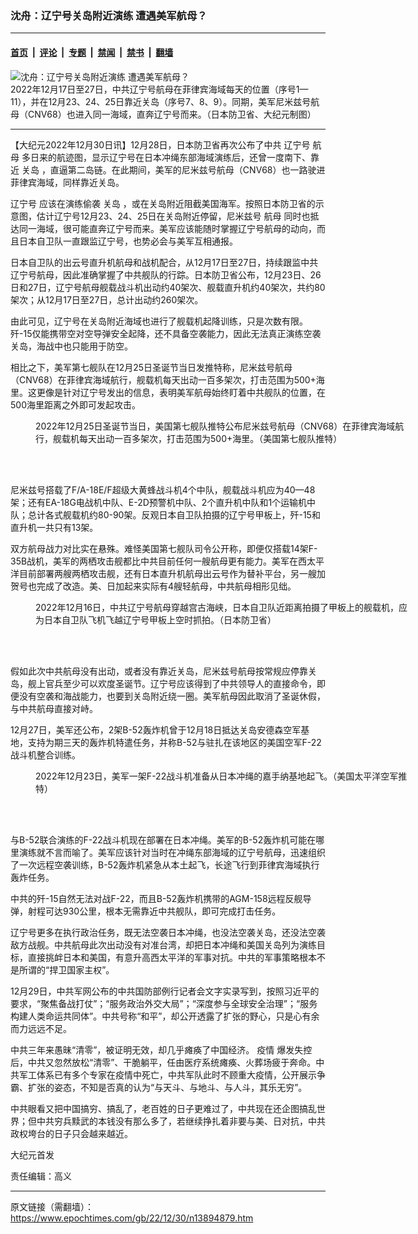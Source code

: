 ### 沈舟：辽宁号关岛附近演练 遭遇美军航母？

---

#### [首页](../../../..?n13894879) &nbsp;|&nbsp; [评论](../../../../../epoch-comment?n13894879) &nbsp;|&nbsp; [专题](../../../../../epoch-special?n13894879) &nbsp;|&nbsp; [禁闻](../../../../../epoch-news?n13894879) &nbsp;|&nbsp; [禁书](../../../../../books?n13894879) &nbsp;|&nbsp; [翻墙](https://github.com/gfw-breaker/nogfw/blob/master/README.md?n13894879)


<div><img alt="沈舟：辽宁号关岛附近演练 遭遇美军航母？" class="attachment-djy_600_400 size-djy_600_400 wp-post-image" src="https://i.epochtimes.com/assets/uploads/2022/12/id13894886-Liaoning-carrierNimitz-map_20221229.jpg"/>
<div class="caption">
 2022年12月17日至27日，中共辽宁号航母在菲律宾海域每天的位置（序号1—11），并在12月23、24、25日靠近关岛（序号7、8、9）。同期，美军尼米兹号航母（CNV68）也进入同一海域，直奔辽宁号而来。（日本防卫省、大纪元制图）
</div></div><hr/><div class="post_content" id="artbody" itemprop="articleBody">
 <!-- article content begin -->
 <p>
  【大纪元2022年12月30日讯】12月28日，日本防卫省再次公布了中共
  <ok href="https://www.epochtimes.com/gb/tag/%E8%BE%BD%E5%AE%81%E5%8F%B7.html">
   辽宁号
  </ok>
  <ok href="https://www.epochtimes.com/gb/tag/%E8%88%AA%E6%AF%8D.html">
   航母
  </ok>
  多日来的航迹图，显示辽宁号在日本冲绳东部海域演练后，还曾一度南下、靠近
  <ok href="https://www.epochtimes.com/gb/tag/%E5%85%B3%E5%B2%9B.html">
   关岛
  </ok>
  ，直逼第二岛链。在此期间，美军的尼米兹号航母（CNV68）也一路驶进菲律宾海域，同样靠近关岛。
 </p>
 <p>
  <ok href="https://www.epochtimes.com/gb/tag/%E8%BE%BD%E5%AE%81%E5%8F%B7.html">
   辽宁号
  </ok>
  应该在演练偷袭
  <ok href="https://www.epochtimes.com/gb/tag/%E5%85%B3%E5%B2%9B.html">
   关岛
  </ok>
  ，或在关岛附近阻截美国海军。按照日本防卫省的示意图，估计辽宁号12月23、24、25日在关岛附近停留，尼米兹号
  <ok href="https://www.epochtimes.com/gb/tag/%E8%88%AA%E6%AF%8D.html">
   航母
  </ok>
  同时也抵达同一海域，很可能直奔辽宁号而来。美军应该能随时掌握辽宁号航母的动向，而且日本自卫队一直跟监辽宁号，也势必会与美军互相通报。
 </p>
 <p>
  日本自卫队的出云号直升机航母和战机配合，从12月17日至27日，持续跟监中共辽宁号航母，因此准确掌握了中共舰队的行踪。日本防卫省公布，12月23日、26日和27日，辽宁号航母舰载战斗机出动约40架次、舰载直升机约40架次，共约80架次；从12月17日至27日，总计出动约260架次。
 </p>
 <p>
  由此可见，辽宁号在关岛附近海域也进行了舰载机起降训练，只是次数有限。歼-15仅能携带空对空导弹安全起降，还不具备空袭能力，因此无法真正演练空袭关岛，海战中也只能用于防空。
 </p>
 <p>
  相比之下，美军第七舰队在12月25日圣诞节当日发推特称，尼米兹号航母（CNV68）在菲律宾海域航行，舰载机每天出动一百多架次，打击范围为500+海里。这更像是针对辽宁号发出的信息，表明美军航母始终盯着中共舰队的位置，在500海里距离之外即可发起攻击。
 </p>
 <figure aria-describedby="caption-attachment-13894888" class="wp-caption aligncenter" id="attachment_13894888" style="width: 600px">
  <ok href="https://i.epochtimes.com/assets/uploads/2022/12/id13894888-Fk3L4hSWIAAqSN0.jpg" target="_blank">
   <img alt="" class="size-large wp-image-13894888" src="https://i.epochtimes.com/assets/uploads/2022/12/id13894888-Fk3L4hSWIAAqSN0-600x400.jpg"/>
  </ok>
  <br/><figcaption class="wp-caption-text" id="caption-attachment-13894888">
   2022年12月25日圣诞节当日，美国第七舰队推特公布尼米兹号航母（CNV68）在菲律宾海域航行，舰载机每天出动一百多架次，打击范围为500+海里。（美国第七舰队推特）
  </figcaption><br/>
 </figure><br/>
 <p>
  尼米兹号搭载了F/A-18E/F超级大黄蜂战斗机4个中队，舰载战斗机应为40—48架；还有EA-18G电战机中队、E-2D预警机中队、2个直升机中队和1个运输机中队；总计各式舰载机约80-90架。反观日本自卫队拍摄的辽宁号甲板上，歼-15和直升机一共只有13架。
 </p>
 <p>
  双方航母战力对比实在悬殊。难怪美国第七舰队司令公开称，即便仅搭载14架F-35B战机，美军的两栖攻击舰都比中共目前任何一艘航母更有能力。美军在西太平洋目前部署两艘两栖攻击舰，还有日本直升机航母出云号作为替补平台，另一艘加贺号也完成了改造。美、日加起来实际有4艘轻航母，中共航母相形见绌。
 </p>
 <figure aria-describedby="caption-attachment-13894890" class="wp-caption aligncenter" id="attachment_13894890" style="width: 600px">
  <ok href="https://i.epochtimes.com/assets/uploads/2022/12/id13894890-p20221216_01_Liaoning-carrier.jpg" target="_blank">
   <img alt="" class="size-large wp-image-13894890" src="https://i.epochtimes.com/assets/uploads/2022/12/id13894890-p20221216_01_Liaoning-carrier-600x778.jpg"/>
  </ok>
  <br/><figcaption class="wp-caption-text" id="caption-attachment-13894890">
   2022年12月16日，中共辽宁号航母穿越宫古海峡，日本自卫队近距离拍摄了甲板上的舰载机，应为日本自卫队飞机飞越辽宁号甲板上空时抓拍。（日本防卫省）
  </figcaption><br/>
 </figure><br/>
 <p>
  假如此次中共航母没有出动，或者没有靠近关岛，尼米兹号航母按常规应停靠关岛，舰上官兵至少可以欢度圣诞节。辽宁号应该得到了中共领导人的直接命令，即便没有空袭和海战能力，也要到关岛附近绕一圈。美军航母因此取消了圣诞休假，与中共航母直接对峙。
 </p>
 <p>
  12月27日，美军还公布，2架B-52轰炸机曾于12月18日抵达关岛安德森空军基地，支持为期三天的轰炸机特遣任务，并称B-52与驻扎在该地区的美国空军F-22战斗机整合训练。
 </p>
 <figure aria-describedby="caption-attachment-13894893" class="wp-caption aligncenter" id="attachment_13894893" style="width: 600px">
  <ok href="https://i.epochtimes.com/assets/uploads/2022/12/id13894893-FksoeOVXgAEdk-o.jpg" target="_blank">
   <img alt="" class="size-large wp-image-13894893" src="https://i.epochtimes.com/assets/uploads/2022/12/id13894893-FksoeOVXgAEdk-o-600x401.jpg"/>
  </ok>
  <br/><figcaption class="wp-caption-text" id="caption-attachment-13894893">
   2022年12月23日，美军一架F-22战斗机准备从日本冲绳的嘉手纳基地起飞。（美国太平洋空军推特）
  </figcaption><br/>
 </figure><br/>
 <p>
  与B-52联合演练的F-22战斗机现在部署在日本冲绳。美军的B-52轰炸机可能在哪里演练就不言而喻了。美军应该针对当时在冲绳东部海域的辽宁号航母，迅速组织了一次远程空袭训练，B-52轰炸机紧急从本土起飞，长途飞行到菲律宾海域执行轰炸任务。
 </p>
 <p>
  中共的歼-15自然无法对战F-22，而且B-52轰炸机携带的AGM-158远程反舰导弹，射程可达930公里，根本无需靠近中共舰队，即可完成打击任务。
 </p>
 <p>
  辽宁号更多在执行政治任务，既无法空袭日本冲绳，也没法空袭关岛，还没法空袭敌方战舰。中共航母此次出动没有对准台湾，却把日本冲绳和美国关岛列为演练目标，直接挑衅日本和美国，有意升高西太平洋的军事对抗。中共的军事策略根本不是所谓的“捍卫国家主权”。
 </p>
 <p>
  12月29日，中共军网公布的中共国防部例行记者会文字实录写到，按照习近平的要求，“聚焦备战打仗”；“服务政治外交大局”；“深度参与全球安全治理”；“服务构建人类命运共同体”。中共号称“和平”，却公开透露了扩张的野心，只是心有余而力远远不足。
 </p>
 <p>
  中共三年来愚昧“清零”，被证明无效，却几乎瘫痪了中国经济。
  <ok href="https://www.epochtimes.com/gb/tag/%E7%96%AB%E6%83%85.html">
   疫情
  </ok>
  爆发失控后，中共又忽然放松“清零”、干脆躺平，任由医疗系统瘫痪、火葬场疲于奔命。中共军工体系已有多个专家在疫情中死亡，中共军队此时不顾重大疫情，公开展示争霸、扩张的姿态，不知是否真的认为“与天斗、与地斗、与人斗，其乐无穷”。
 </p>
 <p>
  中共眼看又把中国搞穷、搞乱了，老百姓的日子更难过了，中共现在还企图搞乱世界；但中共穷兵黩武的本钱没有那么多了，若继续挣扎着非要与美、日对抗，中共政权垮台的日子只会越来越近。
 </p>
 <p>
  大纪元首发
 </p>
 <p>
  责任编辑：高义
 </p>
 <!-- article content end -->
 <div id="below_article_ad">
 </div>
</div>


---

原文链接（需翻墙）：https://www.epochtimes.com/gb/22/12/30/n13894879.htm